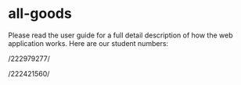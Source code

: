 # all-goods

Please read the user guide for a full detail description of how the web application works.
Here are our student numbers:

/222979277/

/222421560/
